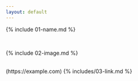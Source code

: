 ```yaml
---
layout: default
---
```


{% include 01-name.md %}

<br>

{% include 02-image.md %}

<br>
(https://example.com)
{% includes/03-link.md %}

